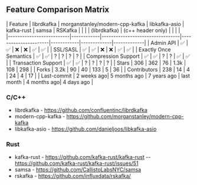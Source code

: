 ## Feature Comparison Matrix

| Feature                   | librdkafka | morganstanley/modern-cpp-kafka | libkafka-asio        | kafka-rust | samsa       | RSKafka     |
|                           |           |  (librdkafka)                   | (c++ header only)    |            |             |             |   
|--------------------------|------------|---------------------------------|----------------------|------------|-------------|-------------|
| Admin API                | ✅         | ✅                               | ❌                   | ❌         | ✅          |  ✅          | 
| SSL/SASL                 | ✅         | ✅                               | ❌                   | ❌         | ✅          |  ✅          | 
| Exactly Once Semantics   | ✅         | ✅                               | ?                    | ?         | ?           |  ?           | 
| Compression Support      | ✅         | ✅                               | ?                    | ?         | ✅          |  ✅          |
| Transaction Support      | ✅         | ✅                               | ?                    | ?         | ?           |  ?           | 
| Stars                    | 306        | 362                              | 76                  | 1.3k       | 108         | 298         |
| Forks                    | 3.2k       | 90                               | 40                  | 133        | 5           | 36           |
| Contributors             | 238        | 14                               | 4                   | 24         | 4           | 17            |
| Last-commit              | 2 weeks ago| 5 months ago                     | 7 years ago         | last month | 4 months ago| 4 days ago |   

### C/C++
- librdkafka - https://github.com/confluentinc/librdkafka
- modern-cpp-kafka - https://github.com/morganstanley/modern-cpp-kafka
- libkafka-asio - https://github.com/danieljoos/libkafka-asio

### Rust
- kafka-rust - https://github.com/kafka-rust/kafka-rust
-- https://github.com/kafka-rust/kafka-rust/issues/51
- samsa - https://github.com/CallistoLabsNYC/samsa
- rskafka - https://github.com/influxdata/rskafka/

